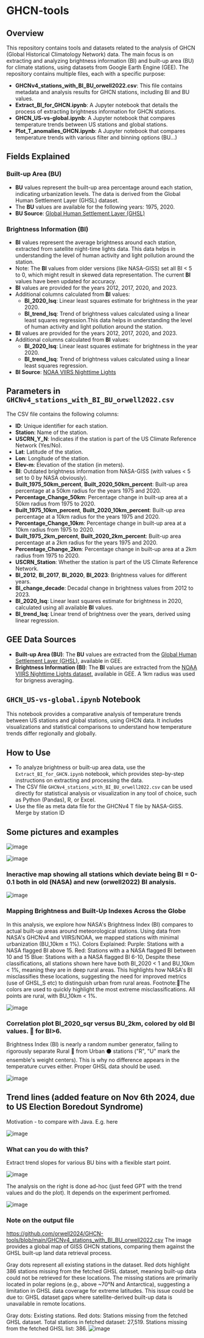 # GHCN-tools

## Overview

This repository contains tools and datasets related to the analysis of GHCN (Global Historical Climatology Network) data. The main focus is on extracting and analyzing brightness information (BI) and built-up area (BU) for climate stations, using datasets from Google Earth Engine (GEE). The repository contains multiple files, each with a specific purpose:

- **GHCNv4\_stations\_with\_BI\_BU\_orwell2022.csv**: This file contains metadata and analysis results for GHCN stations, including BI and BU values.
- **Extract\_BI\_for\_GHCN.ipynb**: A Jupyter notebook that details the process of extracting brightness information for GHCN stations.
- **GHCN\_US-vs-global.ipynb**: A Jupyter notebook that compares temperature trends between US stations and global stations.
- **Plot_T_anomalies_GHCN.ipynb**: A Jupyter notebook that compares temperature trends with various filter and binning options (BU...)

## Fields Explained

### Built-up Area (BU)

- **BU** values represent the built-up area percentage around each station, indicating urbanization levels. The data is derived from the Global Human Settlement Layer (GHSL) dataset.
- The **BU** values are available for the following years: 1975, 2020.
- **BU Source**: [Global Human Settlement Layer (GHSL)](https://ghsl.jrc.ec.europa.eu/)

### Brightness Information (BI)

- **BI** values represent the average brightness around each station, extracted from satellite night-time lights data. This data helps in understanding the level of human activity and light pollution around the station.
- Note: The **BI** values from older versions (like NASA-GISS) set all BI < 5 to 0, which might result in skewed data representation. The current **BI** values have been updated for accuracy.
- **BI** values are provided for the years 2012, 2017, 2020, and 2023.
- Additional columns calculated from **BI** values:
  - **BI\_2020\_lsq**: Linear least squares estimate for brightness in the year 2020.
  - **BI\_trend\_lsq**: Trend of brightness values calculated using a linear least squares regression.This data helps in understanding the level of human activity and light pollution around the station.
- **BI** values are provided for the years 2012, 2017, 2020, and 2023.
- Additional columns calculated from **BI** values:
  - **BI\_2020\_lsq**: Linear least squares estimate for brightness in the year 2020.
  - **BI\_trend\_lsq**: Trend of brightness values calculated using a linear least squares regression.
- **BI Source**: [NOAA VIIRS Nighttime Lights](https://developers.google.com/earth-engine/datasets/catalog/NOAA_VIIRS_DNB_MONTHLY_V1_VCMCFG)

## Parameters in `GHCNv4_stations_with_BI_BU_orwell2022.csv`

The CSV file contains the following columns:

- **ID**: Unique identifier for each station.
- **Station**: Name of the station.
- **USCRN\_Y\_N**: Indicates if the station is part of the US Climate Reference Network (Yes/No).
- **Lat**: Latitude of the station.
- **Lon**: Longitude of the station.
- **Elev-m**: Elevation of the station (in meters).
- **BI**: Outdated brightness information from NASA-GISS (with values < 5 set to 0 by NASA obviously).
- **Built\_1975\_50km\_percent**, **Built\_2020\_50km\_percent**: Built-up area percentage at a 50km radius for the years 1975 and 2020.
- **Percentage\_Change\_50km**: Percentage change in built-up area at a 50km radius from 1975 to 2020.
- **Built\_1975\_10km\_percent**, **Built\_2020\_10km\_percent**: Built-up area percentage at a 10km radius for the years 1975 and 2020.
- **Percentage\_Change\_10km**: Percentage change in built-up area at a 10km radius from 1975 to 2020.
- **Built\_1975\_2km\_percent**, **Built\_2020\_2km\_percent**: Built-up area percentage at a 2km radius for the years 1975 and 2020.
- **Percentage\_Change\_2km**: Percentage change in built-up area at a 2km radius from 1975 to 2020.
- **USCRN\_Station**: Whether the station is part of the US Climate Reference Network.
- **BI\_2012**, **BI\_2017**, **BI\_2020**, **BI\_2023**: Brightness values for different years.
- **BI\_change\_decade**: Decadal change in brightness values from 2012 to 2023.
- **BI\_2020\_lsq**: Linear least squares estimate for brightness in 2020, calculated using all available **BI** values.
- **BI\_trend\_lsq**: Linear trend of brightness over the years, derived using linear regression.

## GEE Data Sources

- **Built-up Area (BU)**: The **BU** values are extracted from the [Global Human Settlement Layer (GHSL)](https://ghsl.jrc.ec.europa.eu/), available in GEE.
- **Brightness Information (BI)**: The **BI** values are extracted from the [NOAA VIIRS Nighttime Lights dataset](https://developers.google.com/earth-engine/datasets/catalog/NOAA_VIIRS_DNB_MONTHLY_V1_VCMCFG), available in GEE. A 1km radius was used for brigness averaging.

## `GHCN_US-vs-global.ipynb` Notebook

This notebook provides a comparative analysis of temperature trends between US stations and global stations, using GHCN data. It includes visualizations and statistical comparisons to understand how temperature trends differ regionally and globally.

## How to Use

- To analyze brightness or built-up area data, use the `Extract_BI_for_GHCN.ipynb` notebook, which provides step-by-step instructions on extracting and processing the data.
- The CSV file `GHCNv4_stations_with_BI_BU_orwell2022.csv` can be used directly for statistical analysis or visualization in any tool of choice, such as Python (Pandas), R, or Excel.
- Use the file as meta data file for the GHCNv4 T file by NASA-GISS. Merge by station ID

## Some pictures and examples

  ![image](https://github.com/user-attachments/assets/2fdc64d5-44b3-4502-9f79-af54e719df4e)


![image](https://github.com/user-attachments/assets/af7c7161-b6cb-47e1-8089-15880c2d51da)

### Ineractive map showing all stations which deviate being BI = 0-0.1 both in old (NASA) and new (orwell2022) BI analysis.

![image](https://github.com/user-attachments/assets/8fb2989a-d58f-4725-bec6-c5722284351a)

### Mapping Brightness and Built-Up Indexes Across the Globe
In this analysis, we explore how NASA's Brightness Index (BI) compares to actual built-up areas around meteorological stations. Using data from NASA's GHCNv4 and VIIRS/NOAA, we mapped stations with minimal urbanization (BU_10km ≤ 1%).
Colors Explained:
Purple: Stations with a NASA flagged BI above 15.
Red: Stations with a a NASA flagged BI between 10 and 15
Blue: Stations with a a NASA flagged BI  6-10, 
Despite these classifications, all stations shown here have both BI_2020 < 1 and BU_10km < 1%, meaning they are in deep rural areas. This highlights how NASA's BI misclassifies these locations, suggesting the need for improved metrics (use of GHSL_S etc) to distinguish urban from rural areas.
Footnote:The colors are used to quickly highlight the most extreme misclassifications. All points are rural, with BU_10km < 1%.

![image](https://github.com/user-attachments/assets/052dd545-93a5-4135-a914-ab4eb83d8435)

### Correlation plot BI_2020_sqr versus BU_2km, colored by old BI values. 🔴 for BI>6.

Brightness Index (BI) is nearly a random number generator, failing to rigorously separate Rural 🔴 from Urban ⚫️ stations ("R", "U" mark the ensemble's weight centers). This is why no difference appears in the temperature curves either. Proper GHSL data should be used.

![image](https://github.com/user-attachments/assets/61b10884-cd20-4610-9f31-f707005e7458)

## Trend lines (added feature on Nov 6th 2024, due to US Election Boredout Syndrome)

Motivation - to compare with Java. E.g. here

![image](https://github.com/user-attachments/assets/7731940b-ebba-47d8-93e6-5c592a80aeba)

### What can you do with this? 

Extract trend slopes for various BU bins with a flexible start point.

![image](https://github.com/user-attachments/assets/2fa73016-5afd-4852-bc91-91c1f4c2fdbc)

The analysis on the right is done ad-hoc (just feed GPT with the trend values and do the plot). It depends on the experiment perfromed. 

![image](https://github.com/user-attachments/assets/df9b5052-9548-4a63-bb72-a44e5b65459c)

### Note on the output file 
https://github.com/orwell2024/GHCN-tools/blob/main/GHCNv4_stations_with_BI_BU_orwell2022.csv
The image provides a global map of GISS GHCN stations, comparing them against the GHSL built-up land data retrieval process.

Gray dots represent all existing stations in the dataset.
Red dots highlight 386 stations missing from the fetched GHSL dataset, meaning built-up data could not be retrieved for these locations.
The missing stations are primarily located in polar regions (e.g., above ~70°N and Antarctica), suggesting a limitation in GHSL data coverage for extreme latitudes.
This issue could be due to:
GHSL dataset gaps where satellite-derived built-up data is unavailable in remote locations.

Gray dots: Existing stations.
Red dots: Stations missing from the fetched GHSL dataset.
Total stations in fetched dataset: 27,519.
Stations missing from the fetched GHSL list: 386.
![image](https://github.com/user-attachments/assets/32f8accc-c7c3-4734-9b11-fb0f1a042794)


